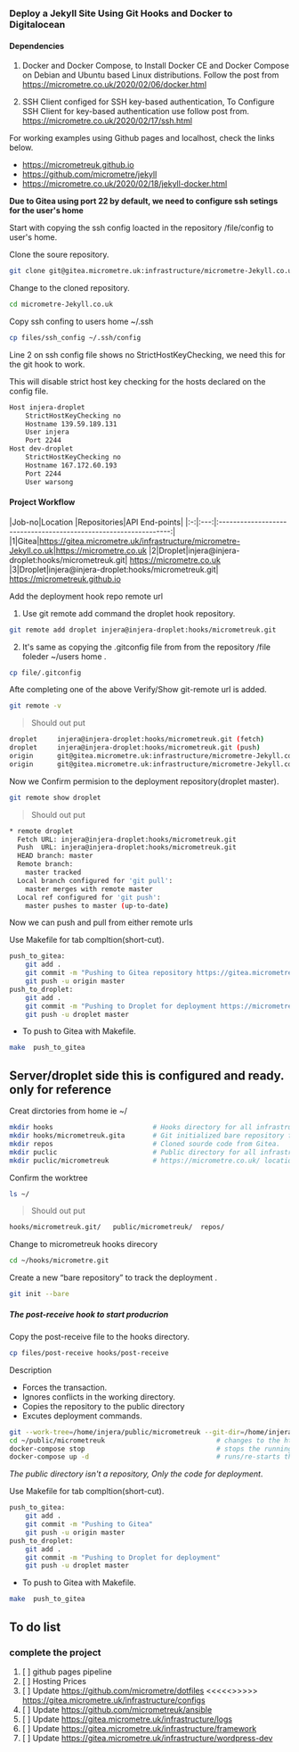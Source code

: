 ### Deploy a Jekyll Site Using Git Hooks and Docker to Digitalocean

#### Dependencies 

1. Docker and Docker Compose, to Install Docker CE and Docker Compose on Debian and Ubuntu based Linux distributions.
Follow the post from https://micrometre.co.uk/2020/02/06/docker.html

2. SSH Client configed for SSH key-based authentication, To Configure SSH Client for  key-based authentication use  follow post from. https://micrometre.co.uk/2020/02/17/ssh.html

For working examples using Github pages and localhost, check the links below. 
- https://micrometreuk.github.io    
- https://github.com/micrometre/jekyll
- https://micrometre.co.uk/2020/02/18/jekyll-docker.html


**Due to Gitea using port 22 by default, we need to configure ssh setings for the user's home**

Start with copying the ssh config loacted in the repository /file/config to user's home.

Clone the soure repository. 

```bash
git clone git@gitea.micrometre.uk:infrastructure/micrometre-Jekyll.co.uk.git 
```
Change to the cloned repository.

```bash
cd micrometre-Jekyll.co.uk
```
Copy ssh confing to users home ~/.ssh 

```bash
cp files/ssh_config ~/.ssh/config 
```
Line 2 on ssh config file shows no StrictHostKeyChecking, we need this for the git hook to work.

This will disable strict host key checking for the hosts declared on the config file.

```bash
Host injera-droplet
    StrictHostKeyChecking no
    Hostname 139.59.189.131
    User injera
    Port 2244
Host dev-droplet
    StrictHostKeyChecking no
    Hostname 167.172.60.193
    Port 2244
    User warsong
```

#### Project Workflow
|Job-no|Location |Repositories|API End-points| 
|:-:|:---:|:----------------------------------------------------------------:|
|1|Gitea|https://gitea.micrometre.uk/infrastructure/micrometre-Jekyll.co.uk|https://micrometre.co.uk
|2|Droplet|injera@injera-droplet:hooks/micrometreuk.git| https://micrometre.co.uk
|3|Droplet|injera@injera-droplet:hooks/micrometreuk.git| https://micrometreuk.github.io
   

Add the deployment hook repo remote url

1. Use git remote add command the droplet hook repository.

```bash
git remote add droplet injera@injera-droplet:hooks/micrometreuk.git
```

2. It's same as copying the  .gitconfig file from from the repository /file foleder ~/users home .

```bash
cp file/.gitconfig
```
Afte completing one of the above Verify/Show git-remote url is added.

```bash
git remote -v
```
> Should out put

```bash
droplet	    injera@injera-droplet:hooks/micrometreuk.git (fetch)
droplet	    injera@injera-droplet:hooks/micrometreuk.git (push)
origin	    git@gitea.micrometre.uk:infrastructure/micrometre-Jekyll.co.uk.git (fetch)
origin	    git@gitea.micrometre.uk:infrastructure/micrometre-Jekyll.co.uk.git (push)
```
Now we Confirm permision to the deployment repository(droplet master).

```bash
git remote show droplet 
```
> Should out put

```bash
* remote droplet
  Fetch URL: injera@injera-droplet:hooks/micrometreuk.git
  Push  URL: injera@injera-droplet:hooks/micrometreuk.git
  HEAD branch: master
  Remote branch:
    master tracked
  Local branch configured for 'git pull':
    master merges with remote master
  Local ref configured for 'git push':
    master pushes to master (up-to-date)
```

Now we can push and pull from either remote urls 

Use Makefile for tab compltion(short-cut).

```bash
push_to_gitea:
	git add .
	git commit -m "Pushing to Gitea repository https://gitea.micrometre.uk/infrastructure/micrometre-Jekyll.co.uk"
	git push -u origin master
push_to_droplet:
	git add .
	git commit -m "Pushing to Droplet for deployment https://micrometre.co.uk/"
	git push -u droplet master
```
* To push to Gitea with Makefile.

```bash
make  push_to_gitea
```

## Server/droplet side this is configured and ready. only for reference

Creat dirctories from home ie ~/ 

```bash
mkdir hooks                         # Hooks directory for all infrastructure droplets.
mkdir hooks/micrometreuk.gita       # Git initialized bare repository for tracking.
mkdir repos                         # Cloned sourde code from Gitea.
mkdir puclic                        # Public directory for all infrastructure.
mkdir puclic/micrometreuk           # https://micrometre.co.uk/ location.
```

Confirm the worktree

```bash
ls ~/
```
> Should out put
```bash
hooks/micrometreuk.git/   public/micrometreuk/  repos/  
```

Change to micrometreuk hooks direcory

```bash
cd ~/hooks/micrometre.git
```

Create a new “bare repository” to track the deployment .

```bash
git init --bare
```

##### The post-receive hook to start producrion 

Copy the post-receive file to the hooks directory.

```bash
cp files/post-receive hooks/post-receive

```
Description 

- Forces the transaction. 
- Ignores conflicts in the working directory. 
- Copies the repository to the public directory 
- Excutes deployment commands.

```bash
git --work-tree=/home/injera/public/micrometreuk --git-dir=/home/injera/hooks/micrometreuk.git checkout -f    
cd ~/public/micrometreuk                            # changes to the https://micrometre.co.uk/ location
docker-compose stop                                 # stops the running container
docker-compose up -d                                # runs/re-starts the container
```
*The public directory isn't a repository, Only the code for deployment*.

Use Makefile for tab compltion(short-cut).

```bash
push_to_gitea:
	git add .
	git commit -m "Pushing to Gitea"
	git push -u origin master
push_to_droplet:
	git add .
	git commit -m "Pushing to Droplet for deployment"
	git push -u droplet master
```
* To push to Gitea with Makefile.

```bash
make  push_to_gitea
```
## To do list

### complete the project

1. [ ] github pages pipeline
2. [ ] Hosting Prices
4. [ ] Update https://github.com/micrometre/dotfiles    <<<<<>>>>>       https://gitea.micrometre.uk/infrastructure/configs    
5. [ ] Update https://github.com/micrometreuk/ansible
6. [ ] Update https://gitea.micrometre.uk/infrastructure/logs
7. [ ] Update https://gitea.micrometre.uk/infrastructure/framework
8. [ ] Update https://gitea.micrometre.uk/infrastructure/wordpress-dev

